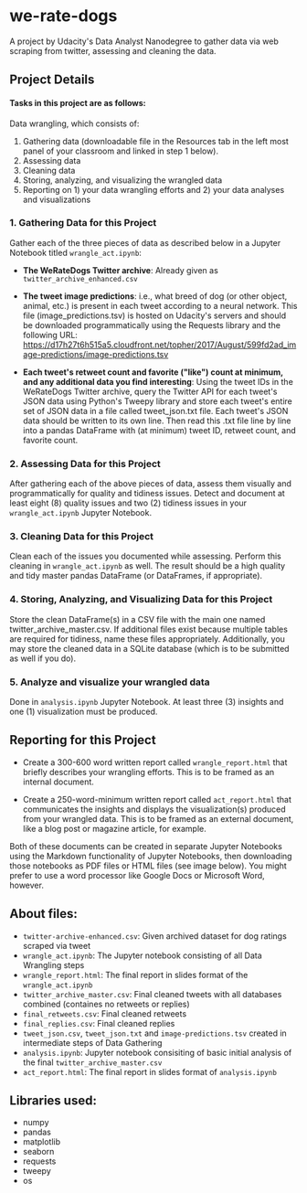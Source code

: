 # we-rate-dogs
A project by Udacity's Data Analyst Nanodegree to gather data via web scraping from twitter, assessing and cleaning the data.

## Project Details
#### Tasks in this project are as follows:

Data wrangling, which consists of:
1. Gathering data (downloadable file in the Resources tab in the left most panel of your classroom and linked in step 1 below).
2. Assessing data
3. Cleaning data
4. Storing, analyzing, and visualizing the wrangled data
5. Reporting on 1) your data wrangling efforts and 2) your data analyses and visualizations

### 1. Gathering Data for this Project
Gather each of the three pieces of data as described below in a Jupyter Notebook titled `wrangle_act.ipynb`:

- **The WeRateDogs Twitter archive**: Already given as `twitter_archive_enhanced.csv`

- **The tweet image predictions**: i.e., what breed of dog (or other object, animal, etc.) is present in each tweet according to a neural network. This file (image_predictions.tsv) is hosted on Udacity's servers and should be downloaded programmatically using the Requests library and the following URL: https://d17h27t6h515a5.cloudfront.net/topher/2017/August/599fd2ad_image-predictions/image-predictions.tsv

- **Each tweet's retweet count and favorite ("like") count at minimum, and any additional data you find interesting**: Using the tweet IDs in the WeRateDogs Twitter archive, query the Twitter API for each tweet's JSON data using Python's Tweepy library and store each tweet's entire set of JSON data in a file called tweet_json.txt file. Each tweet's JSON data should be written to its own line. Then read this .txt file line by line into a pandas DataFrame with (at minimum) tweet ID, retweet count, and favorite count.


### 2. Assessing Data for this Project
After gathering each of the above pieces of data, assess them visually and programmatically for quality and tidiness issues. Detect and document at least eight (8) quality issues and two (2) tidiness issues in your `wrangle_act.ipynb` Jupyter Notebook.

### 3. Cleaning Data for this Project
Clean each of the issues you documented while assessing. Perform this cleaning in `wrangle_act.ipynb` as well. The result should be a high quality and tidy master pandas DataFrame (or DataFrames, if appropriate).

### 4. Storing, Analyzing, and Visualizing Data for this Project
Store the clean DataFrame(s) in a CSV file with the main one named twitter_archive_master.csv. If additional files exist because multiple tables are required for tidiness, name these files appropriately. Additionally, you may store the cleaned data in a SQLite database (which is to be submitted as well if you do).

### 5. Analyze and visualize your wrangled data
Done in `analysis.ipynb` Jupyter Notebook. At least three (3) insights and one (1) visualization must be produced.

## Reporting for this Project
- Create a 300-600 word written report called `wrangle_report.html` that briefly describes your wrangling efforts. This is to be framed as an internal document.

- Create a 250-word-minimum written report called `act_report.html` that communicates the insights and displays the visualization(s) produced from your wrangled data. This is to be framed as an external document, like a blog post or magazine article, for example.

Both of these documents can be created in separate Jupyter Notebooks using the Markdown functionality of Jupyter Notebooks, then downloading those notebooks as PDF files or HTML files (see image below). You might prefer to use a word processor like Google Docs or Microsoft Word, however.

## About files:
- `twitter-archive-enhanced.csv`: Given archived dataset for dog ratings scraped via tweet
- `wrangle_act.ipynb`: The Jupyter notebook consisting of all Data Wrangling steps
- `wrangle_report.html`: The final report in slides format of the `wrangle_act.ipynb`
- `twitter_archive_master.csv`: Final cleaned tweets with all databases combined (containes no retweets or replies)
- `final_retweets.csv`: Final cleaned retweets
- `final_replies.csv`: Final cleaned replies
- `tweet_json.csv`, `tweet_json.txt` and `image-predictions.tsv` created in intermediate steps of Data Gathering
- `analysis.ipynb`: Jupyter notebook consisiting of basic initial analysis of the final `twitter_archive_master.csv`
- `act_report.html`: The final report in slides format of `analysis.ipynb`

## Libraries used:
- numpy
- pandas
- matplotlib
- seaborn
- requests
- tweepy
- os
